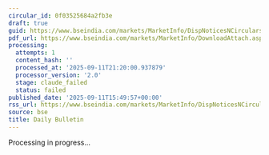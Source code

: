 ```yaml
---
circular_id: 0f03525684a2fb3e
draft: true
guid: https://www.bseindia.com/markets/MarketInfo/DispNoticesNCirculars.aspx?Noticeid={C8D48DDF-2AF5-4C6B-AFCA-8CAE479D762D}&noticeno=20250911-91&dt=09/11/2025&icount=91&totcount=91&flag=0
pdf_url: https://www.bseindia.com/markets/MarketInfo/DownloadAttach.aspx?id=20250911-91&attachedId=ded6aac8-3129-48b7-9dc3-c40824dd8bae
processing:
  attempts: 1
  content_hash: ''
  processed_at: '2025-09-11T21:20:00.937879'
  processor_version: '2.0'
  stage: claude_failed
  status: failed
published_date: '2025-09-11T15:49:57+00:00'
rss_url: https://www.bseindia.com/markets/MarketInfo/DispNoticesNCirculars.aspx?Noticeid={C8D48DDF-2AF5-4C6B-AFCA-8CAE479D762D}&noticeno=20250911-91&dt=09/11/2025&icount=91&totcount=91&flag=0
source: bse
title: Daily Bulletin
---
```


Processing in progress...